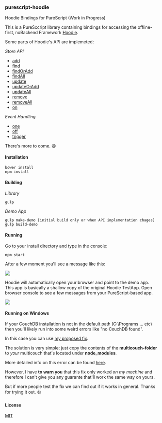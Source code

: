 ### purescript-hoodie

Hoodie Bindings for PureScript (Work in Progress)

This is a PureSccript library containing bindings for accessing the offline-first, noBackend Framework <a href="http://hood.ie/">Hoodie</a>. 

Some parts of Hoodie's API are implemeted:

*Store API*
- <a href="http://docs.hood.ie/en/techdocs/api/client/hoodie.store.html#storeadd">add</a>
- <a href="http://docs.hood.ie/en/techdocs/api/client/hoodie.store.html#storefind">find</a>
- <a href="http://docs.hood.ie/en/techdocs/api/client/hoodie.store.html#storefindoradd">findOrAdd</a>
- <a href="http://docs.hood.ie/en/techdocs/api/client/hoodie.store.html#storefindall">findAll</a>
- <a href="http://docs.hood.ie/en/techdocs/api/client/hoodie.store.html#storeupdate">update</a>
- <a href="http://docs.hood.ie/en/techdocs/api/client/hoodie.store.html#storeupdateoradd">updateOrAdd</a>
- <a href="http://docs.hood.ie/en/techdocs/api/client/hoodie.store.html#storeupdateall">updateAll</a>
- <a href="http://docs.hood.ie/en/techdocs/api/client/hoodie.store.html#storeremove">remove</a>
- <a href="http://docs.hood.ie/en/techdocs/api/client/hoodie.store.html#storeremoveall">removeAll</a>
- <a href="http://docs.hood.ie/en/techdocs/api/client/hoodie.store.html#storeon">on</a>

*Event Handling*
- <a href="http://docs.hood.ie/en/techdocs/api/client/hoodie.html#one">one</a>
- <a href="http://docs.hood.ie/en/techdocs/api/client/hoodie.html#off">off</a>
- <a href="http://docs.hood.ie/en/techdocs/api/client/hoodie.html#trigger">trigger</a>

There's more to come. :smile:

#### Installation

```shell
bower install
npm install
```

#### Building

*Library*

```shell
gulp
```

*Demo App*

```shell
gulp make-demo [initial build only or when API implementation chages]
gulp build-demo
```

#### Running

Go to your install directory and type in the console:

```shell
npm start
```

After a few moment you'll see a message like this:

<img src="http://fs5.directupload.net/images/160306/7w49zjdd.png"/>

Hoodie will automatically open your browser and point to the demo app. This app is basically a shallow copy of the original Hoodie TestApp.
Open browser console to see a few messages from your PureScript-based app.

<img src="http://fs5.directupload.net/images/160306/lc83zeuf.png"/>

#### Running on Windows

If your CouchDB installation is not in the default path (C:\Programs ... etc) then you'll likely run into some weird errors like "no CouchDB found".

In this case you can use <a href="https://github.com/hoodiehq/node-multicouch/pull/31">my proposed fix</a>. 

The solution is very simple: just copy the contents of the **multicouch-folder** to _your_ multicouch that's located under **node_modules**.

More detailed info on this error can be found <a href="https://github.com/hoodiehq/node-multicouch/issues/26">here</a>.

However, I have **to warn you** that this fix only worked *on my machine* and therefore I can't give you any guarante that'll work the same way on yours.

But if more people test the fix we can find out if it works in general. Thanks for trying it out. :thumbsup:

#### License 

<a href="https://github.com/brakmic/purescript-hoodie/blob/master/LICENSE">MIT</a>


